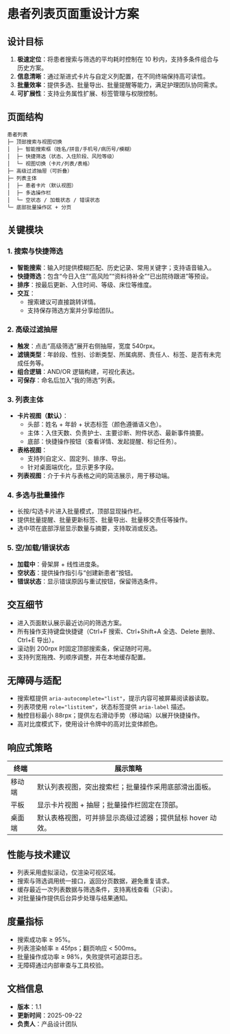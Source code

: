 ﻿# 患者列表页面重设计方案

## 设计目标

1. **极速定位**：将患者搜索与筛选的平均耗时控制在 10 秒内，支持多条件组合与历史方案。
2. **信息清晰**：通过渐进式卡片与自定义列配置，在不同终端保持高可读性。
3. **批量效率**：提供多选、批量导出、批量提醒等能力，满足护理团队协同需求。
4. **可扩展性**：支持业务属性扩展、标签管理与权限控制。

## 页面结构

```
患者列表
├─ 顶部搜索与视图切换
│  ├─ 智能搜索框（姓名/拼音/手机号/病历号/模糊）
│  ├─ 快捷筛选（状态、入住阶段、风险等级）
│  └─ 视图切换（卡片/列表/表格）
├─ 高级过滤抽屉（可折叠）
├─ 列表主体
│  ├─ 患者卡片（默认视图）
│  ├─ 多选操作栏
│  └─ 空状态 / 加载状态 / 错误状态
└─ 底部批量操作区 + 分页
```

## 关键模块

### 1. 搜索与快捷筛选

- **智能搜索**：输入时提供模糊匹配、历史记录、常用关键字；支持语音输入。
- **快捷筛选**：包含“今日入住”“高风险”“资料待补全”“已出院待跟进”等预设。
- **排序**：按最后更新、入住时间、等级、床位等维度。
- **交互**：
  - 搜索建议可直接跳转详情。
  - 支持保存筛选方案并分享给团队。

### 2. 高级过滤抽屉

- **触发**：点击“高级筛选”展开右侧抽屉，宽度 540rpx。
- **滤镜类型**：年龄段、性别、诊断类型、所属病房、责任人、标签、是否有未完成任务等。
- **组合逻辑**：AND/OR 逻辑构建，可视化表达。
- **可保存**：命名后加入“我的筛选”列表。

### 3. 列表主体

- **卡片视图（默认）**：
  - 头部：姓名 + 年龄 + 状态标签（颜色遵循语义色）。
  - 主体：入住天数、负责护士、主要诊断、附件状态、最新事件摘要。
  - 底部：快捷操作按钮（查看详情、发起提醒、标记任务）。
- **表格视图**：
  - 支持列自定义、固定列、排序、导出。
  - 针对桌面端优化，显示更多字段。
- **列表视图**：介于卡片与表格之间的简洁展示，用于移动端。

### 4. 多选与批量操作

- 长按/勾选卡片进入批量模式，顶部显现操作栏。
- 提供批量提醒、批量更新标签、批量导出、批量移交责任等操作。
- 选中项在底部浮层显示数量与摘要，支持取消或反选。

### 5. 空/加载/错误状态

- **加载中**：骨架屏 + 线性进度条。
- **空状态**：提供操作指引与“创建新患者”按钮。
- **错误状态**：显示错误原因与重试按钮，保留筛选条件。

## 交互细节

- 进入页面默认展示最近访问的筛选方案。
- 所有操作支持键盘快捷键（Ctrl+F 搜索、Ctrl+Shift+A 全选、Delete 删除、Ctrl+E 导出）。
- 滚动到 200rpx 时固定顶部搜索条，保证随时可用。
- 支持列宽拖拽、列顺序调整，并在本地缓存配置。

## 无障碍与适配

- 搜索框提供 `aria-autocomplete="list"`，提示内容可被屏幕阅读器读取。
- 列表项使用 `role="listitem"`，状态标签提供 `aria-label` 描述。
- 触控目标最小 88rpx；提供左右滑动手势（移动端）以展开快捷操作。
- 高对比度模式下，使用设计令牌中的高对比变体颜色。

## 响应式策略

| 终端   | 展示策略                                                  |
| ------ | --------------------------------------------------------- |
| 移动端 | 默认列表视图，突出搜索栏；批量操作采用底部滑出面板。      |
| 平板   | 显示卡片视图 + 抽屉；批量操作栏固定在顶部。               |
| 桌面端 | 默认表格视图，可并排显示高级过滤器；提供鼠标 hover 动效。 |

## 性能与技术建议

- 列表采用虚拟滚动，仅渲染可视区域。
- 搜索与筛选调用统一接口，返回分页数据，避免重复请求。
- 缓存最近一次列表数据与筛选条件，支持离线查看（只读）。
- 对批量操作提供后台异步处理与结果通知。

## 度量指标

- 搜索成功率 ≥ 95%。
- 列表渲染帧率 ≥ 45fps；翻页响应 < 500ms。
- 批量操作成功率 ≥ 98%，失败提供可追踪日志。
- 无障碍通过内部审查与工具校验。

## 文档信息

- **版本**：1.1
- **更新时间**：2025-09-22
- **负责人**：产品设计团队
